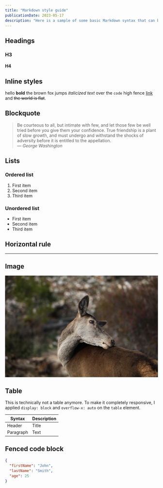```yaml
---
title: "Markdown style guide"
publicationDate: 2023-05-17
description: "Here is a sample of some basic Markdown syntax that can be used when writing Markdown content in Astro."
---
```


## Headings

### H3

#### H4

## Inline styles

hello **bold** the brown fox jumps _italicized text_ over the `code` high fence [link](https://example.com) and ~~the world is flat~~.

## Blockquote

> Be courteous to all, but intimate with few, and let those few be well tried before you give them your confidence. True friendship is a plant of slow growth, and must undergo and withstand the shocks of adversity before it is entitled to the appellation.<br>
> — <cite>George Washington</cite>

## Lists

### Ordered list

1. First item
2. Second item
3. Third item

### Unordered list

- First item
- Second item
- Third item

## Horizontal rule

---

## Image

![A deer with its head resting on its back. The animal has a brown fur coat and long ears, and it appears to be standing in an outdoor setting. Its snout is visible, as well as the white markings around its eyes.](../../assets/blog/markdown-style-guide/example-image.jpg)

## Table

This is technically not a table anymore. To make it completely responsive, I applied `display: block` and `overflow-x: auto` on the `table` element.

| Syntax    | Description |
| --------- | ----------- |
| Header    | Title       |
| Paragraph | Text        |

## Fenced code block

```json
{
  "firstName": "John",
  "lastName": "Smith",
  "age": 25
}
```
